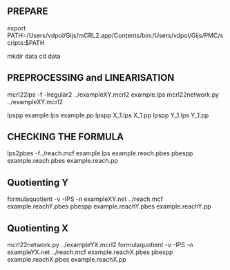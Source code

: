 ## PREPARE

export PATH=/Users/vdpol/Gijs/mCRL2.app/Contents/bin:/Users/vdpol/Gijs/PMC/scripts:$PATH

mkdir data
cd data

## PREPROCESSING and LINEARISATION

mcrl22lps -f -lregular2 ../exampleXY.mcrl2 example.lps
mcrl22network.py ../exampleXY.mcrl2

lpspp example.lps  example.pp
lpspp X_1.lps X_1.pp
lpspp Y_1.lps Y_1.pp

## CHECKING THE FORMULA

lps2pbes -f../reach.mcf example.lps example.reach.pbes
pbespp example.reach.pbes example.reach.pp

## Quotienting Y

formulaquotient -v -IPS -n exampleXY.net ../reach.mcf example.reachY.pbes
pbespp example.reachY.pbes example.reachY.pp

## Quotienting X

mcrl22network.py ../exampleYX.mcrl2
formulaquotient -v -IPS -n exampleYX.net ../reach.mcf example.reachX.pbes
pbespp example.reachX.pbes example.reachX.pp
